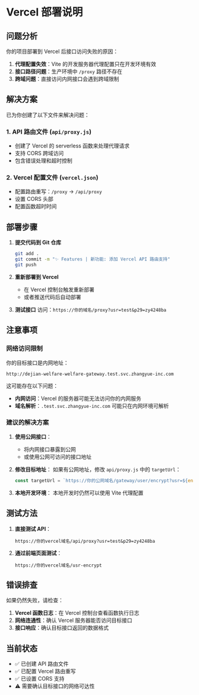 # Vercel 部署说明

## 问题分析

你的项目部署到 Vercel 后接口访问失败的原因：

1. **代理配置失效**：Vite 的开发服务器代理配置只在开发环境有效
2. **接口路径问题**：生产环境中 `/proxy` 路径不存在
3. **跨域问题**：直接访问内网接口会遇到跨域限制

## 解决方案

已为你创建了以下文件来解决问题：

### 1. API 路由文件 (`api/proxy.js`)
- 创建了 Vercel 的 serverless 函数来处理代理请求
- 支持 CORS 跨域访问
- 包含错误处理和超时控制

### 2. Vercel 配置文件 (`vercel.json`)
- 配置路由重写：`/proxy` → `/api/proxy`
- 设置 CORS 头部
- 配置函数超时时间

## 部署步骤

1. **提交代码到 Git 仓库**
   ```bash
   git add .
   git commit -m "✨ Features | 新功能: 添加 Vercel API 路由支持"
   git push
   ```

2. **重新部署到 Vercel**
   - 在 Vercel 控制台触发重新部署
   - 或者推送代码后自动部署

3. **测试接口**
   访问：`https://你的域名/proxy?usr=test&p29=zy4248ba`

## 注意事项

### 网络访问限制
你的目标接口是内网地址：
```
http://dejian-welfare-welfare-gateway.test.svc.zhangyue-inc.com
```

这可能存在以下问题：
- **内网访问**：Vercel 的服务器可能无法访问你的内网服务
- **域名解析**：`.test.svc.zhangyue-inc.com` 可能只在内网环境可解析

### 建议的解决方案

1. **使用公网接口**：
   - 将内网接口暴露到公网
   - 或使用公网可访问的接口地址

2. **修改目标地址**：
   如果有公网地址，修改 `api/proxy.js` 中的 `targetUrl`：
   ```javascript
   const targetUrl = `https://你的公网域名/gateway/user/encrypt?usr=${encodeURIComponent(usr)}&p29=${encodeURIComponent(p29)}`;
   ```

3. **本地开发环境**：
   本地开发时仍然可以使用 Vite 代理配置

## 测试方法

1. **直接测试 API**：
   ```
   https://你的vercel域名/api/proxy?usr=test&p29=zy4248ba
   ```

2. **通过前端页面测试**：
   ```
   https://你的vercel域名/usr-encrypt
   ```

## 错误排查

如果仍然失败，请检查：

1. **Vercel 函数日志**：在 Vercel 控制台查看函数执行日志
2. **网络连通性**：确认 Vercel 服务器能否访问目标接口
3. **接口响应**：确认目标接口返回的数据格式

## 当前状态

- ✅ 已创建 API 路由文件
- ✅ 已配置 Vercel 路由重写
- ✅ 已设置 CORS 支持
- ⚠️ 需要确认目标接口的网络可达性 